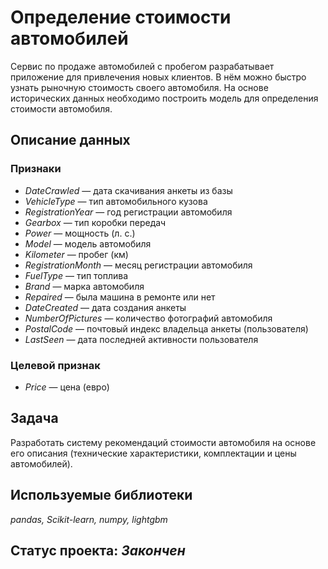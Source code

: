 # Определение стоимости автомобилей

Сервис по продаже автомобилей с пробегом  разрабатывает приложение для привлечения новых клиентов. В нём можно быстро узнать рыночную стоимость своего автомобиля. На основе исторических данных необходимо построить модель для определения стоимости автомобиля.

## Описание данных

### Признаки
- *DateCrawled* — дата скачивания анкеты из базы
- *VehicleType* — тип автомобильного кузова
- *RegistrationYear* — год регистрации автомобиля
- *Gearbox* — тип коробки передач
- *Power* — мощность (л. с.)
- *Model* — модель автомобиля
- *Kilometer* — пробег (км)
- *RegistrationMonth* — месяц регистрации автомобиля
- *FuelType* — тип топлива
- *Brand* — марка автомобиля
- *Repaired* — была машина в ремонте или нет
- *DateCreated* — дата создания анкеты
- *NumberOfPictures* — количество фотографий автомобиля
- *PostalCode* — почтовый индекс владельца анкеты (пользователя)
- *LastSeen* — дата последней активности пользователя

### Целевой признак
- *Price* — цена (евро)

## Задача

Разработать систему рекомендаций стоимости автомобиля на основе его описания (технические характеристики, комплектации и цены автомобилей).

## Используемые библиотеки

*pandas, Scikit-learn, numpy, lightgbm*

## Статус проекта: *Закончен*
